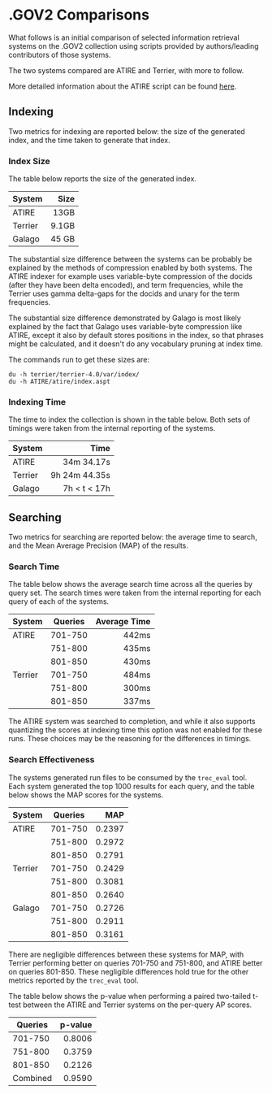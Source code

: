 # .GOV2 Comparisons
What follows is an initial comparison of selected information retrieval systems on the .GOV2 collection using scripts provided by authors/leading contributors of those systems.

The two systems compared are ATIRE and Terrier, with more to follow.

More detailed information about the ATIRE script can be found [here](./tree/master/systems/ATIRE).

## Indexing
Two metrics for indexing are reported below: the size of the generated index, and the time taken to generate that index.

### Index Size
The table below reports the size of the generated index.

System  |  Size
--------|-----:
ATIRE   |  13GB
Terrier | 9.1GB
Galago  | 45 GB

The substantial size difference between the systems can be probably be explained by the methods of compression enabled by both systems. The ATIRE indexer for example uses variable-byte compression of the docids (after they have been delta encoded), and term frequencies, while the Terrier uses gamma delta-gaps for the docids and unary for the term frequencies.

The substantial size difference demonstrated by Galago is most likely explained by the fact that Galago uses variable-byte compression like ATIRE, except it also by default stores positions in the index, so that phrases might be calculated, and it doesn't do any vocabulary pruning at index time.

The commands run to get these sizes are:
```
du -h terrier/terrier-4.0/var/index/
du -h ATIRE/atire/index.aspt
```

### Indexing Time
The time to index the collection is shown in the table below. Both sets of timings were taken from the internal reporting of the systems.

System  |          Time
--------|-------------:
ATIRE   |    34m 34.17s
Terrier | 9h 24m 44.35s
Galago  | 7h < t < 17h

## Searching
Two metrics for searching are reported below: the average time to search, and the Mean Average Precision (MAP) of the results.

### Search Time
The table below shows the average search time across all the queries by query set. The search times were taken from the internal reporting for each query of each of the systems.

System  | Queries | Average Time
--------|---------|------------:
ATIRE   | 701-750 |        442ms
        | 751-800 |        435ms
        | 801-850 |        430ms
Terrier | 701-750 |        484ms
        | 751-800 |        300ms
        | 801-850 |        337ms


The ATIRE system was searched to completion, and while it also supports quantizing the scores at indexing time this option was not enabled for these runs. These choices may be the reasoning for the differences in timings.

### Search Effectiveness
The systems generated run files to be consumed by the `trec_eval` tool. Each system generated the top 1000 results for each query, and the table below shows the MAP scores for the systems.

System  | Queries |    MAP
--------|---------|------:
ATIRE   | 701-750 | 0.2397
        | 751-800 | 0.2972
        | 801-850 | 0.2791
Terrier | 701-750 | 0.2429
        | 751-800 | 0.3081
        | 801-850 | 0.2640
Galago  | 701-750 | 0.2726
        | 751-800 | 0.2911
        | 801-850 | 0.3161

There are negligible differences between these systems for MAP, with Terrier performing better on queries 701-750 and 751-800, and ATIRE better on queries 801-850. These negligible differences hold true for the other metrics reported by the `trec_eval` tool.

The table below shows the p-value when performing a paired two-tailed t-test between the ATIRE and Terrier systems on the per-query AP scores.

Queries  | p-value
---------|-------:
 701-750 |  0.8006
 751-800 |  0.3759
 801-850 |  0.2126
Combined |  0.9590

